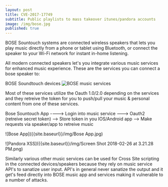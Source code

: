 ```yaml
---
layout: post
title: CVE-2017-17749
subtitle: Public playlists to mass takeover itunes/pandora accounts
image: /img/bose.jpg
published: true
---
```


BOSE Sountouch systems are connected wireless speakers that lets you play music directly from a phone or tablet using Bluetooth, or connect the speaker to your Wi-Fi network for instant in-home listening.

All modern connected speakers let's you integrate various music services for enhanced music experience. These are the services you can connect a bose speaker to: 

BOSE Soundtouch devices ![BOSE music services]({{site.baseurl}}/img/Bose-services.png)

Most of these services utilize the Oauth 1.0/2.0 depending on the services and they retreive the token for you to push/pull your music & personal content from one of these services.

Bose Sountouch App ----> Login into music service ---> Oauth2 (retreive secret token) --> Store token in you IOS/Android app --> Make requests via speaker/app to retreive music 

![Bose App]({{site.baseurl}}/img/Bose App.jpg)

![Pandora XSS]({{site.baseurl}}/img/Screen Shot 2018-02-26 at 3.21.28 PM.png)

Similarly various other music services can be used for Cross Site scripting in the connected devices/speakers because they rely on music service API's to sanatize user input. API's in general never sanatize the output and it get's feed directly into BOSE music app and services making it vulnerable to a number of attacks.

